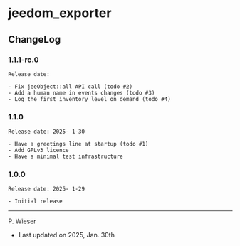 # jeedom_exporter

## ChangeLog

### 1.1.1-rc.0

    Release date: 

    - Fix jeeObject::all API call (todo #2)
    - Add a human name in events changes (todo #3)
    - Log the first inventory level on demand (todo #4)

### 1.1.0

    Release date: 2025- 1-30

    - Have a greetings line at startup (todo #1)
    - Add GPLv3 licence
    - Have a minimal test infrastructure

### 1.0.0

    Release date: 2025- 1-29

    - Initial release

---
P. Wieser
- Last updated on 2025, Jan. 30th
